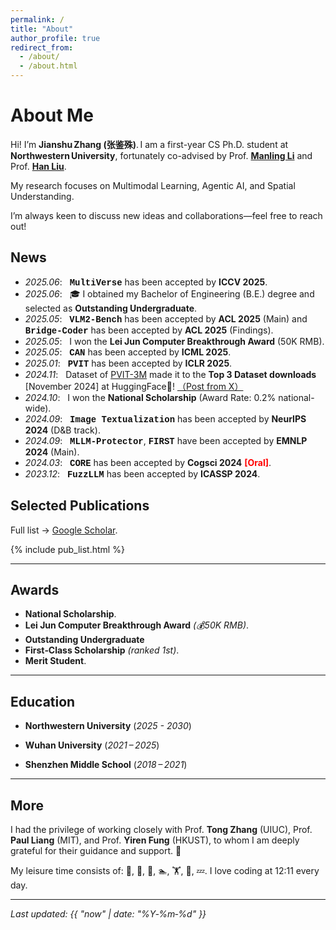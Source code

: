 ```yaml
---
permalink: /
title: "About"
author_profile: true
redirect_from:
  - /about/
  - /about.html
---
```


# About Me

Hi! I’m **Jianshu Zhang (张鉴殊)**. I am a first-year CS Ph.D. student at **Northwestern University**, fortunately co-advised by Prof. [**Manling Li**](https://limanling.github.io/) and Prof. [**Han Liu**](https://www.mccormick.northwestern.edu/research-faculty/directory/profiles/liu-han.html).

My research focuses on Multimodal Learning, Agentic AI, and Spatial Understanding.

I’m always keen to discuss new ideas and collaborations—feel free to reach out!


## News
- *2025.06*: &nbsp; <span style="font-family: 'Courier New', monospace; font-weight: bold; color:rgb(14, 14, 13);">MultiVerse</span> has been accepted by **ICCV 2025**. 
- *2025.06*: &nbsp; 🎓 I obtained my Bachelor of Engineering (B.E.) degree and selected as **Outstanding Undergraduate**.
- *2025.05*: &nbsp; <span style="font-family: 'Courier New', monospace; font-weight: bold; color:rgb(14, 14, 13);">VLM2-Bench</span> has been accepted by **ACL 2025** (Main) and <span style="font-family: 'Courier New', monospace; font-weight: bold; color:rgb(14, 14, 13);">Bridge-Coder</span> has been accepted by **ACL 2025** (Findings). 
- *2025.05*: &nbsp; I won the **Lei Jun Computer Breakthrough Award** (50K RMB). 
- *2025.05*: &nbsp; <span style="font-family: 'Courier New', monospace; font-weight: bold; color:rgb(14, 14, 13);">CAN</span> has been accepted by **ICML 2025**. 
- *2025.01*: &nbsp; <span style="font-family: 'Courier New', monospace; font-weight: bold; color:rgb(14, 14, 13);">PVIT</span> has been accepted by **ICLR 2025**. 
- *2024.11*: &nbsp; Dataset of [PVIT-3M](https://huggingface.co/datasets/Sterzhang/PVIT-3M) made it to the **Top 3 Dataset downloads** [November 2024] at HuggingFace🤗! [（Post from X）](https://x.com/mvaloatto/status/1865102836092277077)
- *2024.10*: &nbsp; I won the **National Scholarship**  (Award Rate: 0.2% national-wide).
- *2024.09*: &nbsp; <span style="font-family: 'Courier New', monospace; font-weight: bold; color:rgb(14, 14, 13);">Image Textualization</span> has been accepted by **NeurIPS 2024** (D&B track). 
- *2024.09*: &nbsp; <span style="font-family: 'Courier New', monospace; font-weight: bold; color:rgb(14, 14, 13);">MLLM-Protector</span>, <span style="font-family: 'Courier New', monospace; font-weight: bold; color:rgb(14, 14, 13);">FIRST</span> have been accepted by **EMNLP 2024** (Main). 
- *2024.03*: &nbsp; <span style="font-family: 'Courier New', monospace; font-weight: bold; color:rgb(14, 14, 13);">CORE</span> has been accepted by **Cogsci 2024** <strong><span style="color:red;">[Oral]</span></strong>.
- *2023.12*: &nbsp; <span style="font-family: 'Courier New', monospace; font-weight: bold; color:rgb(14, 14, 13);">FuzzLLM</span> has been accepted by **ICASSP 2024**.


## Selected Publications
Full list → [Google Scholar](https://scholar.google.com/citations?user=52dkNnkAAAAJ&hl=en).
<!-- The publication list is now modular.  
Create a YAML file at `_data/publications.yml` with your publication entries, and an include file at `_includes/pub_list.html` that loops through them.  
Then simply include the list here: -->

{% include pub_list.html %}

---

## Awards

- **National Scholarship**.
- **Lei Jun Computer Breakthrough Award** *(💰50K RMB)*.
- **Outstanding Undergraduate**
- **First‑Class Scholarship** *(ranked 1st)*.
- **Merit Student**.

---

## Education

- **Northwestern University** (*2025 - 2030*)

- **Wuhan University** (*2021 – 2025*)

- **Shenzhen Middle School** (*2018 – 2021*)

---

## More

<p>
I had the privilege of working closely with  
Prof. <strong>Tong Zhang</strong> (UIUC), Prof. <strong>Paul Liang</strong> (MIT), and Prof. <strong>Yiren Fung</strong> (HKUST),  
to whom I am deeply grateful for their guidance and support. 🙏
</p>

<p>
My leisure time consists of: 🏀, 🎱, 🏓, 🏊, 🏋️, 🎸, 💤. I love coding at 12:11 every day.
</p>

---


*Last updated: {{ "now" | date: "%Y‑%m‑%d" }}*
